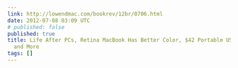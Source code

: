 ```yaml
---
link: http://lowendmac.com/bookrev/12br/0706.html
date: 2012-07-08 03:09 UTC
# published: false
published: true
title: Life After PCs, Retina MacBook Has Better Color, $42 Portable USB Blu-ray Player,
  and More
tags: []
---
```




